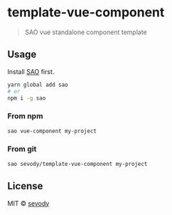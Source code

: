 # template-vue-component

> SAO vue standalone component template

## Usage

Install [SAO](https://github.com/egoist/sao) first.

```bash
yarn global add sao
# or
npm i -g sao
```

### From npm

```bash
sao vue-component my-project
```

### From git

```bash
sao sevody/template-vue-component my-project
```

## License

MIT &copy; [sevody](github.com/sevody)
